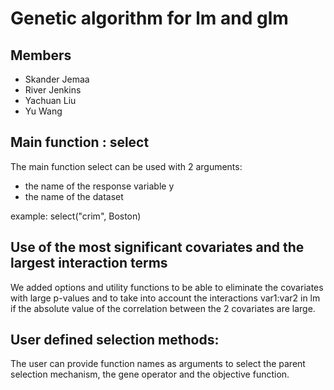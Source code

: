 # Genetic algorithm for lm and glm

## Members

- Skander Jemaa
- River Jenkins
- Yachuan Liu
- Yu Wang

## Main function : select

The main function select can be used with 2 arguments:
- the name of the response variable y
- the name of the dataset

example: select("crim", Boston)

## Use of the most significant covariates and the largest interaction terms

We added options and utility functions to be able to eliminate the covariates with large p-values and to take into account the interactions var1:var2 in lm if the absolute value of the correlation between the 2 covariates are large.

## User defined selection methods:

The user can provide function names as arguments to select the parent selection mechanism, the gene operator and the objective function.
